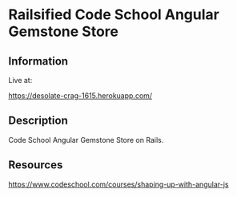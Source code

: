 <h1>Railsified Code School Angular Gemstone Store</h1>

<h2>Information</h2>

Live at:<br>

https://desolate-crag-1615.herokuapp.com/

<h2>Description</h2>

Code School Angular Gemstone Store on Rails.

<h2>Resources</h2>

https://www.codeschool.com/courses/shaping-up-with-angular-js
